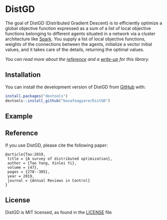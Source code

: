 
<!-- README.md is generated from README.Rmd. Please edit that file -->

# DistGD

<!-- badges: start -->
<!-- badges: end -->

The goal of DistGD (Distributed Gradient Descent) is to efficiently
optimize a global objective function expressed as a sum of a list of
local objective functions belonging to different agents situated in a
network via a cluster architecture like
[Spark](https://spark.apache.org/). You supply a list of local objective
functions, weights of the connections between the agents, initialize a
vector initial values, and it takes care of the details, returning the
optimal values.

*You can read more about the [reference]() and a [write-up]() for this
library.*

## Installation

You can install the development version of DistGD from
[GitHub](https://github.com/bosafoagyare/DistGD/) with:

``` r
install.packages("devtools")
devtools::install_github("bosafoagyare/DistGD")
```

## Example

## Reference

If you use DistGD, please cite the following paper:

    @article{Tao:2019,
     title = {A survey of distributed optimization},
     author = {Tao Yang, Xinlei Yi},
     volume = {47},
     pages = {278--305},
     year = 2019,
     journal = {Annual Reviews in Control}
    }

## License

DistGD is MIT licensed, as found in the [LICENSE](LICENSE) file
